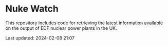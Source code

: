# Nuke Watch

This repository includes code for retrieving the latest information available on the output of EDF nuclear power plants in the UK.

Last updated: 2024-02-08 21:07